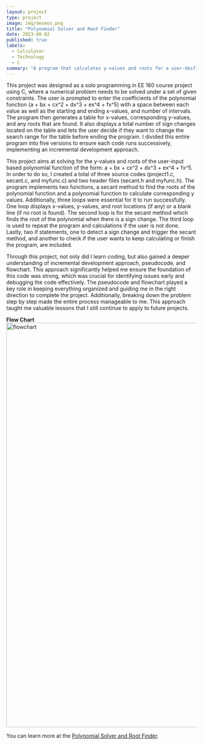 ```yaml
---
layout: project
type: project
image: img/desmos.png
title: "Polynomial Solver and Root Finder"
date: 2023-08-02
published: true
labels:
  - Calculator
  - Technology
  - C
summary: "A program that calculates y-values and roots for a user-desfined polynomial function."
---
```


This project was designed as a solo programming in EE 160 course project using C, where a numerical problem needs to be solved under a set of given constraints. The user is prompted to enter the coefficients of the polynomial function (a + bx + cx^2 + dx^3 + ex^4 + fx^5) with a space between each value as well as the starting and ending x-values, and number of intervals. The program then generates a table for x-values, corresponding y-values, and any roots that are found. It also displays a total number of sign changes located on the table and lets the user decide if they want to change the search range for the table before ending the program. I divided this entire program into five versions to ensure each code runs successively, implementing an incremental development approach. 


This project aims at solving for the y-values and roots of the user-input based polynomial function of the form: a + bx + cx^2 + dx^3 + ex^4 + fx^5. In order to do so, I created a total of three source codes (project1.c, secant.c, and myfunc.c) and two header files (secant.h and myfunc.h). The program implements two functions, a secant method to find the roots of the polynomial function and a polynomial function to calculate corresponding y values. Additionally, three loops were essential for it to run successfully. One loop displays x-values, y-values, and root locations (if any) or a blank line (if no root is found). The second loop is for the secant method which finds the root of the polynomial when there is a sign change. The third loop is used to repeat the program and calculations if the user is not done. Lastly, two if statements, one to detect a sign change and trigger the secant method, and another to check if the user wants to keep calculating or finish the program, are included. 


Through this project, not only did I learn coding, but also gained a deeper understanding of incremental development approach, pseudocode, and flowchart. This approach significantly helped me ensure the foundation of this code was strong, which was crucial for identifying issues early and debugging the code effectively. The pseudocode and flowchart played a key role in keeping everything organized and guiding me in the right direction to complete the project. Additionally, breaking down the problem step by step made the entire process manageable to me. This approach taught me valuable lessons that I still continue to apply to future projects. 

**Flow Chart**
<img width="1069" alt="flowchart" src="https://github.com/user-attachments/assets/832b4356-7cce-4f0f-836b-d69207405711">

You can learn more at the [Polynomial Solver and Root Finder](https://manoa.hawaii.edu/news/article.php?aId=2857).
